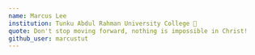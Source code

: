 ```yaml
---
name: Marcus Lee 
institution: Tunku Abdul Rahman University College 🚩 
quote: Don't stop moving forward, nothing is impossible in Christ!
github_user: marcustut
---
```

